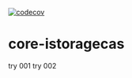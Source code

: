 [![codecov](https://codecov.io/gh/heeus/core-istoragecas/branch/main/graph/badge.svg?token=zzSGE1XP1f)](https://codecov.io/gh/heeus/core-istoragecas)

# core-istoragecas

try 001
try 002




